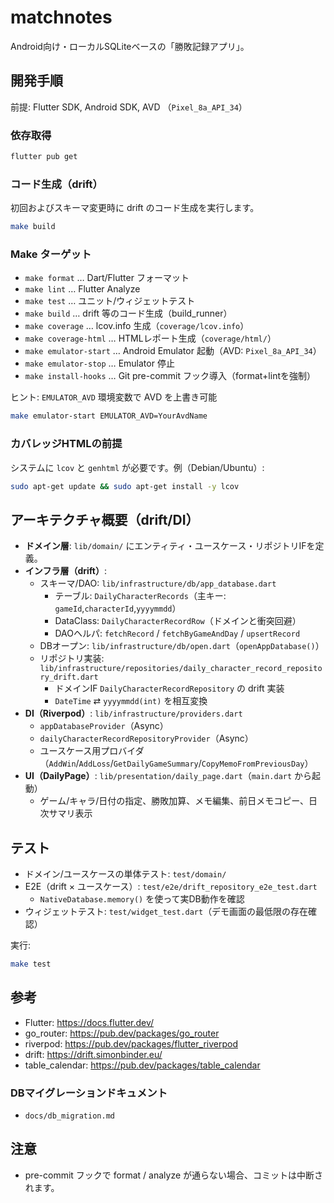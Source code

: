 # matchnotes

 Android向け・ローカルSQLiteベースの「勝敗記録アプリ」。

## 開発手順

前提: Flutter SDK, Android SDK, AVD （`Pixel_8a_API_34`）

### 依存取得

```bash
flutter pub get
```

### コード生成（drift）

初回およびスキーマ変更時に drift のコード生成を実行します。

```bash
make build
```

### Make ターゲット

- `make format` … Dart/Flutter フォーマット
- `make lint` … Flutter Analyze
- `make test` … ユニット/ウィジェットテスト
- `make build` … drift 等のコード生成（build_runner）
- `make coverage` … lcov.info 生成（`coverage/lcov.info`）
- `make coverage-html` … HTMLレポート生成（`coverage/html/`）
- `make emulator-start` … Android Emulator 起動（AVD: `Pixel_8a_API_34`）
- `make emulator-stop` … Emulator 停止
- `make install-hooks` … Git pre-commit フック導入（format+lintを強制）

ヒント: `EMULATOR_AVD` 環境変数で AVD を上書き可能

```bash
make emulator-start EMULATOR_AVD=YourAvdName
```

### カバレッジHTMLの前提

システムに `lcov` と `genhtml` が必要です。例（Debian/Ubuntu）:

```bash
sudo apt-get update && sudo apt-get install -y lcov
```

## アーキテクチャ概要（drift/DI）

- **ドメイン層**: `lib/domain/` にエンティティ・ユースケース・リポジトリIFを定義。
- **インフラ層（drift）**:
  - スキーマ/DAO: `lib/infrastructure/db/app_database.dart`
    - テーブル: `DailyCharacterRecords`（主キー: `gameId`,`characterId`,`yyyymmdd`）
    - DataClass: `DailyCharacterRecordRow`（ドメインと衝突回避）
    - DAOヘルパ: `fetchRecord` / `fetchByGameAndDay` / `upsertRecord`
  - DBオープン: `lib/infrastructure/db/open.dart`（`openAppDatabase()`）
  - リポジトリ実装: `lib/infrastructure/repositories/daily_character_record_repository_drift.dart`
    - ドメインIF `DailyCharacterRecordRepository` の drift 実装
    - `DateTime` ⇄ `yyyymmdd(int)` を相互変換
- **DI（Riverpod）**: `lib/infrastructure/providers.dart`
  - `appDatabaseProvider`（Async）
  - `dailyCharacterRecordRepositoryProvider`（Async）
  - ユースケース用プロバイダ（`AddWin`/`AddLoss`/`GetDailyGameSummary`/`CopyMemoFromPreviousDay`）
- **UI（DailyPage）**: `lib/presentation/daily_page.dart`（`main.dart` から起動）
  - ゲーム/キャラ/日付の指定、勝敗加算、メモ編集、前日メモコピー、日次サマリ表示

## テスト

- ドメイン/ユースケースの単体テスト: `test/domain/`
- E2E（drift × ユースケース）: `test/e2e/drift_repository_e2e_test.dart`
  - `NativeDatabase.memory()` を使って実DB動作を確認
- ウィジェットテスト: `test/widget_test.dart`（デモ画面の最低限の存在確認）

実行:

```bash
make test
```

## 参考

 - Flutter: https://docs.flutter.dev/
 - go_router: https://pub.dev/packages/go_router
 - riverpod: https://pub.dev/packages/flutter_riverpod
 - drift: https://drift.simonbinder.eu/
 - table_calendar: https://pub.dev/packages/table_calendar

### DBマイグレーションドキュメント

- `docs/db_migration.md`

## 注意

- pre-commit フックで format / analyze が通らない場合、コミットは中断されます。
